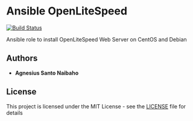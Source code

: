 Ansible OpenLiteSpeed
=========

[![Build Status](https://travis-ci.com/tosabyte/ansible-role-openlitespeed.svg?branch=master)](https://travis-ci.com/tosabyte/ansible-role-openlitespeed)

Ansible role to install OpenLiteSpeed Web Server on CentOS and Debian

## Authors

* **Agnesius Santo Naibaho**

## License

This project is licensed under the MIT License - see the [LICENSE](LICENSE) file for details
